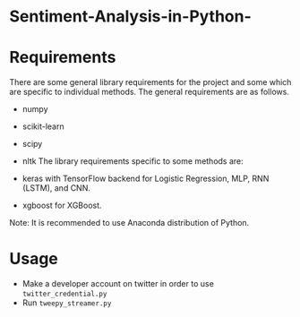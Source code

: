 # Sentiment-Analysis-in-Python-
# Requirements
There are some general library requirements for the project and some which are specific to individual methods. The general requirements are as follows.

- numpy
- scikit-learn
- scipy
- nltk
The library requirements specific to some methods are:

- keras with TensorFlow backend for Logistic Regression, MLP, RNN (LSTM), and CNN.
- xgboost for XGBoost.

Note: It is recommended to use Anaconda distribution of Python.

# Usage
- Make a developer account on twitter in order to use `twitter_credential.py`
- Run `tweepy_streamer.py`
